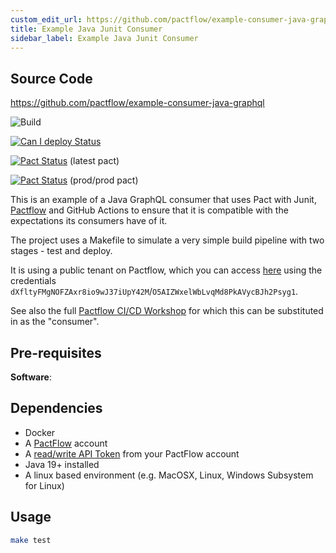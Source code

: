 ```yaml
---
custom_edit_url: https://github.com/pactflow/example-consumer-java-graphql/edit/master/README.md
title: Example Java Junit Consumer
sidebar_label: Example Java Junit Consumer
---
```


<!-- This file has been synced from the pactflow/example-consumer-java-graphql repository. Please do not edit it directly. The URL of the source file can be found in the custom_edit_url value above -->

## Source Code

https://github.com/pactflow/example-consumer-java-graphql


![Build](https://github.com/pactflow/example-consumer-java-junit/workflows/Build/badge.svg)

[![Can I deploy Status](https://test.pactflow.io/pacticipants/pactflow-example-consumer-java-junit/branches/master/latest-version/can-i-deploy/to-environment/production/badge.svg)](https://test.pactflow.io/overview/provider/pactflow-example-consumer-java-graphql/consumer/pactflow-example-consumer-java-junit)

[![Pact Status](https://test.pactflow.io/pacts/provider/pactflow-example-consumer-java-graphql/consumer/pactflow-example-consumer-java-junit/latest/badge.svg)](https://test.pactflow.io/pacts/provider/pactflow-example-consumer-java-graphql/consumer/pactflow-example-consumer-java-junit/latest) (latest pact)

[![Pact Status](https://test.pactflow.io/pacts/provider/pactflow-example-consumer-java-graphql/consumer/pactflow-example-consumer-java-junit/latest/prod/badge.svg)](https://test.pactflow.io/pacts/provider/pactflow-example-consumer-java-graphql/consumer/pactflow-example-consumer-java-junit/latest/prod) (prod/prod pact)

This is an example of a Java GraphQL consumer that uses Pact with Junit, [Pactflow](https://pactflow.io) and GitHub Actions to ensure that it is compatible with the expectations its consumers have of it.

The project uses a Makefile to simulate a very simple build pipeline with two stages - test and deploy.

It is using a public tenant on Pactflow, which you can access [here](https://test.pactflow.io) using the credentials `dXfltyFMgNOFZAxr8io9wJ37iUpY42M`/`O5AIZWxelWbLvqMd8PkAVycBJh2Psyg1`.

See also the full [Pactflow CI/CD Workshop](https://docs.pactflow.io/docs/workshops/ci-cd) for which this can be substituted in as the "consumer".

## Pre-requisites

**Software**:

## Dependencies

- Docker
- A [PactFlow](https://pactflow.io) account
- A [read/write API Token](https://docs.pactflow.io/#configuring-your-api-token) from your PactFlow account
- Java 19+ installed
- A linux based environment (e.g. MacOSX, Linux, Windows Subsystem for Linux)

## Usage

```sh
make test
```
